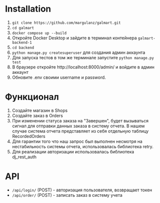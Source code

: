 # Installation

1) `git clone https://github.com/margulanz/galmart.git`
2) `cd galmart`
3) `docker compose up --build`
4) Откройте Docker Desktop и зайдите в терминал контейнера `galmart-backend-1`
5) `cd backend`
6) `python manage.py createsuperuser` для создания админ аккаунта
7) Для запуска тестов в том же терминале запустите `python manage.py test`
8) В браузере откройте http://localhost:8000/admin/ и войдите в админ аккаунт
9) Обновите .env своими username и password.


# Функционал
1) Создайте магазин в Shops
2) Создайте заказ в Orders
3) При изменении статуса заказа на "Завершен", будет вызываться сигнал для отправки данных заказа в систему отчета. В нашем случае система отчета представляет из себя отдельную таблицу RecordedOrders
4) Для гарантии того что наш запрос был выполнен несмотря на нестабильность системы отчета, использовалась библиотека retry. 
5) Для реализации авторизации использовалась библиотека dj_rest_auth


# API
- `/api/login/` (POST) - авторизация пользователя, возвращает токен
- `/api/order/` (POST) - записать заказ в систему учета
